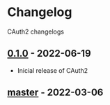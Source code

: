 # Changelog
CAuth2 changelogs

## [0.1.0] - 2022-06-19
- Inicial release of CAuth2

## [master] - 2022-03-06

[0.1.0]: https://github.com/devfabiosilva/CAuth2/tree/v0.1.0
[master]: https://github.com/devfabiosilva/CAuth2
